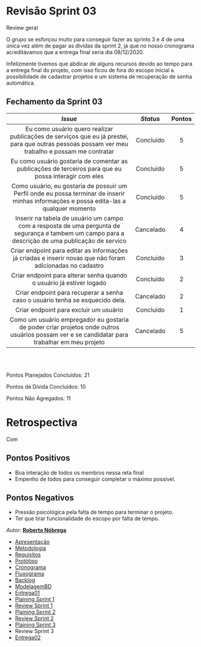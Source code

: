 # Revisão Sprint 03
<p align="justify">
Review geral

O grupo se esforçou muito para conseguir fazer as sprints 3 e 4 de uma única vez além de pagar as dívidas da sprint 2, já que no nosso cronograma acreditávamos que a entrega final seria dia 08/12/2020.

Infelizmente tivemos que abdicar de alguns recursos devido ao tempo para a entrega final do projeto, com isso ficou de fora do escopo inicial a possibilidade de cadastrar projetos e um sistema de recuperação de senha automática.

</p>

## Fechamento da Sprint 03    

| _Issue_ | _Status_ | Pontos |
| :-----: | :------: | :----: |
|Eu como usuário quero realizar publicações de serviços que eu já prestei, para que outras pessoas possam ver meu trabalho e possam me contratar|Concluído|5|
|Eu como usuário gostaria de comentar as publicações de terceiros para que eu possa interagir com eles|Concluído|5|
|Como usuário, eu gostaria de possuir um Perfil onde eu possa terminar de inserir minhas informações e possa edita-las a qualquer momento|Concluído|5|
|Inserir na tabela de usuário um campo com a resposta de uma pergunta de segurança e tambem um campo para a descrição de uma publicação de servico|Cancelado|4|
|Criar endpoint para editar as informações já criadas e inserir novas que não foram adicionadas no cadastro|Concluído|3|
|Criar endpoint para alterar senha quando o usuário já estiver logado|Concluído|2|
|Criar endpoint para recuperar a senha caso o usuário tenha se esquecido dela.|Cancelado|2|
|Criar endpoint para excluir um usuário|Concluído|1|
|Como um usuário empregador eu gostaria de poder criar projetos onde outros usuários possam ver e se candidatar para trabalhar em meu projeto|Cancelado|5|


<br/>
<br/>

Pontos Planejados Concluídos: 21

Pontos de Dívida Concluídos:  10   

Pontos Não Agregados: 11


# Retrospectiva

Com 




## Pontos Positivos
- Boa interação de todos os membros nessa reta final
- Empenho de todos para conseguir completar o máximo possível.
  
## Pontos Negativos

- Pressão psicológica pela falta de tempo para terminar o projeto.
- Ter que tirar funcionalidade do escopo por falta de tempo.




*Autor:* **[Roberto Nóbrega](https://github.com/Sayuck)**

- [Apresentação](/Apresentacao.MD)
- [Metodologia](/Metodologia.MD)
- [Requisitos](/Requisitos.MD)
- [Protótipo](/Prototipo.MD)
- [Cronograma](/Cronograma.MD)
- [Fluxograma](/Fluxograma.MD)
- [Backlog](/Backlog.MD)
- [ModelagemBD](/DER-DLD.MD)
- [Entrega01](/Entrega01.MD)
- [Plaining Sprint 1](/Plaining_Sprint1.MD)
- [Review Sprint 1](/Review01.MD)
- [Plaining Sprint 2](/Plaining_Sprint2.MD)
- [Review Sprint 2](/Review02.MD)
- [Plaining Sprint 3](/Plaining_Sprint3.MD)
- Review Sprint 3
- [Entrega02](/Entrega02.MD)